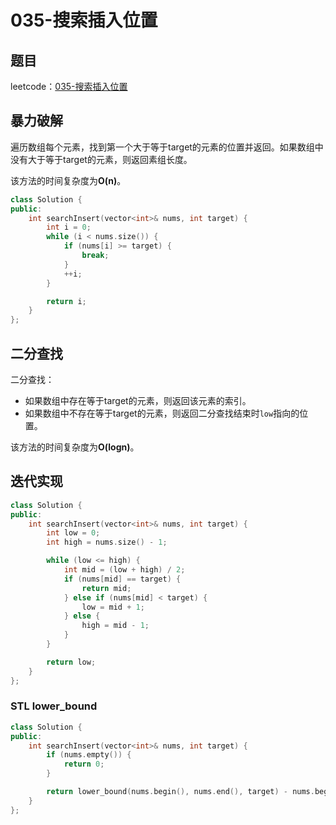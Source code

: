 # 035-搜索插入位置

## 题目

leetcode：[035-搜索插入位置](https://leetcode-cn.com/problems/search-insert-position/)


## 暴力破解
遍历数组每个元素，找到第一个大于等于target的元素的位置并返回。如果数组中没有大于等于target的元素，则返回素组长度。

该方法的时间复杂度为**O(n)**。

```c++
class Solution {
public:
    int searchInsert(vector<int>& nums, int target) {
        int i = 0;
        while (i < nums.size()) {
            if (nums[i] >= target) {
                break;
            }
            ++i;
        }

        return i;
    }
};
```

## 二分查找

二分查找：

- 如果数组中存在等于target的元素，则返回该元素的索引。
- 如果数组中不存在等于target的元素，则返回二分查找结束时`low`指向的位置。

该方法的时间复杂度为**O(logn)**。

## 迭代实现

```c++
class Solution {
public:
    int searchInsert(vector<int>& nums, int target) {
        int low = 0;
        int high = nums.size() - 1;

        while (low <= high) {
            int mid = (low + high) / 2;
            if (nums[mid] == target) {
                return mid;
            } else if (nums[mid] < target) {
                low = mid + 1;
            } else {
                high = mid - 1;
            }
        }

        return low;
    }
};
```

### STL lower_bound

```c++
class Solution {
public:
    int searchInsert(vector<int>& nums, int target) {
        if (nums.empty()) {
            return 0;
        }

        return lower_bound(nums.begin(), nums.end(), target) - nums.begin();
    }
};
```

